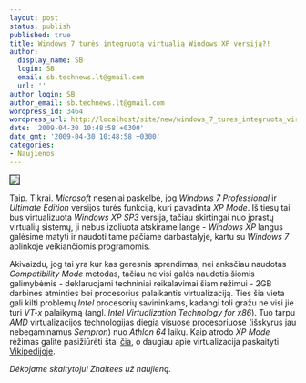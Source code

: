 ```yaml
---
layout: post
status: publish
published: true
title: Windows 7 turės integruotą virtualią Windows XP versiją?!
author:
  display_name: SB
  login: SB
  email: sb.technews.lt@gmail.com
  url: ''
author_login: SB
author_email: sb.technews.lt@gmail.com
wordpress_id: 3464
wordpress_url: http://localhost/site/new/windows_7_tures_integruota_virtualia_windows_xp_versija/
date: '2009-04-30 10:48:58 +0300'
date_gmt: '2009-04-30 10:48:58 +0300'
categories:
- Naujienos
---
```

<div class="imgright"><img src="http://tbn2.google.com/images?q=tbn:ijn6aVJ21av2jM:http://www.crunchgear.com/wp-content/uploads/2009/02/windows-7-logo-300x300.jpg" border="1" /></div>
<p>Taip. Tikrai. <i>Microsoft</i> neseniai paskelbė, jog <i>Windows 7 Professional</i> ir <i>Ultimate Edition</i> versijos turės funkciją, kuri pavadinta <i>XP Mode</i>. Iš tiesų tai bus virtualizuota <i>Windows XP SP3</i> versija, tačiau skirtingai nuo įprastų virtualių sistemų, ji nebus izoliuota atskirame lange - <i>Windows XP</i> langus galėsime matyti ir naudoti tame pačiame darbastalyje, kartu su <i>Windows 7</i> aplinkoje veikiančiomis programomis.</p>
<p>Akivaizdu, jog tai yra kur kas geresnis sprendimas, nei anksčiau naudotas <i>Compatibility Mode</i> metodas, tačiau ne visi galės naudotis šiomis galimybėmis - deklaruojami techniniai reikalavimai šiam režimui - 2GB darbinės atminties bei procesorius palaikantis virtualizaciją. Ties šia vieta gali kilti problemų <i>Intel</i> procesorių savininkams, kadangi toli gražu ne visi jie turi <i>VT-x</i> palaikymą (angl. <i>Intel Virtualization Technology for x86</i>). Tuo tarpu <i>AMD</i> virtualizacijos technologijas diegia visuose procesoriuose (išskyrus jau nebegaminamus <i>Sempron</i>) nuo <i>Athlon 64</i> laikų. Kaip atrodo <i>XP Mode</i> rėžimas galite pasižiūrėti štai <a class="ns" href="http://www.winsupersite.com/win7/xp_mode_pre_shots.asp">čia</a>, o daugiau apie virtualizacija paskaityti <a class="ns" href="http://en.wikipedia.org/wiki/X86_virtualization">Vikipedijoje</a>.</p>
<p><i>Dėkojame skaitytojui Zhaltees už naujieną.</i></p>
